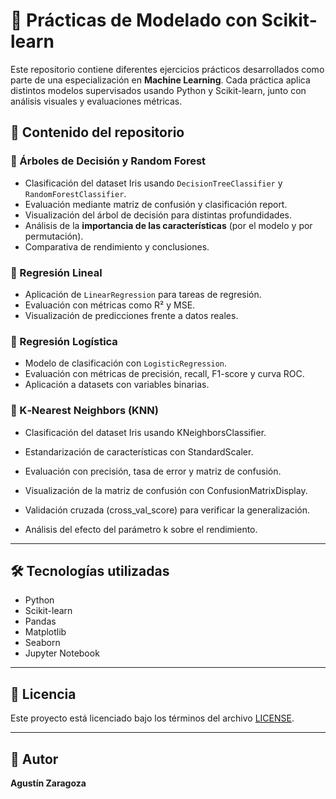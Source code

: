 # 📘 Prácticas de Modelado con Scikit-learn

Este repositorio contiene diferentes ejercicios prácticos desarrollados como parte de una especialización en **Machine Learning**. Cada práctica aplica distintos modelos supervisados usando Python y Scikit-learn, junto con análisis visuales y evaluaciones métricas.

## 📂 Contenido del repositorio

### 🔹 Árboles de Decisión y Random Forest
- Clasificación del dataset Iris usando `DecisionTreeClassifier` y `RandomForestClassifier`.
- Evaluación mediante matriz de confusión y clasificación report.
- Visualización del árbol de decisión para distintas profundidades.
- Análisis de la **importancia de las características** (por el modelo y por permutación).
- Comparativa de rendimiento y conclusiones.

### 🔹 Regresión Lineal
- Aplicación de `LinearRegression` para tareas de regresión.
- Evaluación con métricas como R² y MSE.
- Visualización de predicciones frente a datos reales.

### 🔹 Regresión Logística
- Modelo de clasificación con `LogisticRegression`.
- Evaluación con métricas de precisión, recall, F1-score y curva ROC.
- Aplicación a datasets con variables binarias.

### 🔹 K‑Nearest Neighbors (KNN)

- Clasificación del dataset Iris usando KNeighborsClassifier.

- Estandarización de características con StandardScaler.

- Evaluación con precisión, tasa de error y matriz de confusión.

- Visualización de la matriz de confusión con ConfusionMatrixDisplay.

- Validación cruzada (cross_val_score) para verificar la generalización.

- Análisis del efecto del parámetro k sobre el rendimiento.

---

## 🛠️ Tecnologías utilizadas
- Python
- Scikit-learn
- Pandas
- Matplotlib
- Seaborn
- Jupyter Notebook

---

## 📄 Licencia

Este proyecto está licenciado bajo los términos del archivo [LICENSE](LICENSE).

---

## 👤 Autor

**Agustín Zaragoza**
